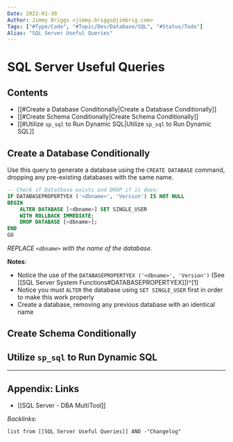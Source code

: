 ```yaml
---
Date: 2022-01-30
Author: Jimmy Briggs <jimmy.briggs@jimbrig.com>
Tags: ["#Type/Code", "#Topic/Dev/Database/SQL", "#Status/Todo"]
Alias: "SQL Server Useful Queries"
---
```


# SQL Server Useful Queries

## Contents

- [[#Create a Database Conditionally|Create a Database Conditionally]]
- [[#Create Schema Conditionally|Create Schema Conditionally]]
- [[#Utilize `sp_sql` to Run Dynamic SQL|Utilize `sp_sql` to Run Dynamic SQL]]



## Create a Database Conditionally

Use this query to generate a database using the `CREATE DATABASE` command, dropping any pre-existing databases with the same name.

```SQL
-- Check if Datatbase exists and DROP if it does:
IF DATABASEPROPERTYEX ('<dbname>', 'Version') IS NOT NULL
BEGIN
    ALTER DATABASE [<dbname>] SET SINGLE_USER
    WITH ROLLBACK IMMEDIATE;
    DROP DATABASE [<dbname>];
END
GO
```

*REPLACE `<dbname>` with the name of the database.*

**Notes**:
- Notice the use of the `DATABASEPROPERTYEX ('<dbname>', 'Version')` (See [[SQL Server System Functions#DATABASEPROPERTYEX]])^[1]
- Notice you must `ALTER` the database using `SET SINGLE_USER` first in order to make this work properly
- Create a database, removing any previous database with an identical name

## Create Schema Conditionally


## Utilize `sp_sql` to Run Dynamic SQL



***

## Appendix: Links

- [[SQL Server - DBA MultiTool]]




*Backlinks:*

```dataview
list from [[SQL Server Useful Queries]] AND -"Changelog"
```

